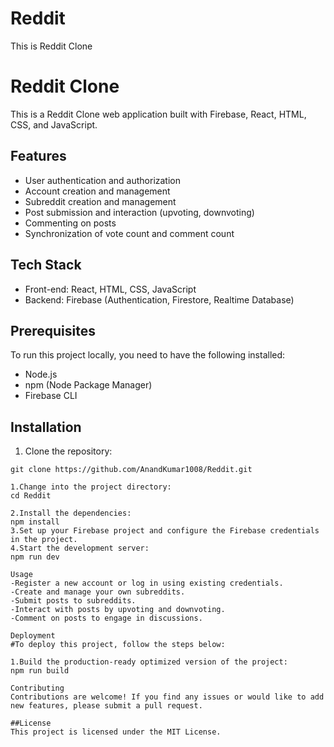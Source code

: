 # Reddit
This is Reddit Clone
# Reddit Clone

This is a Reddit Clone web application built with Firebase, React, HTML, CSS, and JavaScript.

## Features

- User authentication and authorization
- Account creation and management
- Subreddit creation and management
- Post submission and interaction (upvoting, downvoting)
- Commenting on posts
- Synchronization of vote count and comment count

## Tech Stack

- Front-end: React, HTML, CSS, JavaScript
- Backend: Firebase (Authentication, Firestore, Realtime Database)

## Prerequisites

To run this project locally, you need to have the following installed:

- Node.js
- npm (Node Package Manager)
- Firebase CLI

## Installation

1. Clone the repository:

```shell
git clone https://github.com/AnandKumar1008/Reddit.git

1.Change into the project directory:
cd Reddit

2.Install the dependencies:
npm install
3.Set up your Firebase project and configure the Firebase credentials in the project.
4.Start the development server:
npm run dev

Usage
-Register a new account or log in using existing credentials.
-Create and manage your own subreddits.
-Submit posts to subreddits.
-Interact with posts by upvoting and downvoting.
-Comment on posts to engage in discussions.

Deployment
#To deploy this project, follow the steps below:

1.Build the production-ready optimized version of the project:
npm run build

Contributing
Contributions are welcome! If you find any issues or would like to add new features, please submit a pull request.

##License
This project is licensed under the MIT License.

